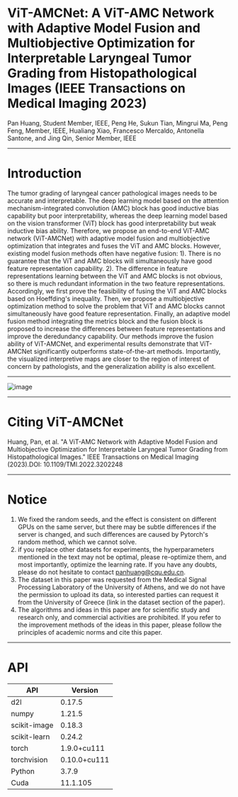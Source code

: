 # ViT-AMCNet: A ViT-AMC Network with Adaptive Model Fusion and Multiobjective Optimization for Interpretable Laryngeal Tumor Grading from Histopathological Images (IEEE Transactions on Medical Imaging 2023)
Pan Huang, Student Member, IEEE, Peng He, Sukun Tian, Mingrui Ma, Peng Feng, Member, IEEE, Hualiang Xiao, Francesco Mercaldo, Antonella Santone, and Jing Qin, Senior Member, IEEE

***
# Introduction
The tumor grading of laryngeal cancer pathological images needs to be accurate and interpretable. The deep learning model based on the attention mechanism-integrated convolution (AMC) block has good inductive bias capability but poor interpretability, whereas the deep learning model based on the vision transformer (ViT) block has good interpretability but weak inductive bias ability. Therefore, we propose an end-to-end ViT-AMC network (ViT-AMCNet) with adaptive model fusion and multiobjective optimization that integrates and fuses the ViT and AMC blocks. However, existing model fusion methods often have negative fusion: 1). There is no guarantee that the ViT and AMC blocks will simultaneously have good feature representation capability. 2). The difference in feature representations learning between the ViT and AMC blocks is not obvious, so there is much redundant information in the two feature representations. Accordingly, we first prove the feasibility of fusing the ViT and AMC blocks based on Hoeffding's inequality. Then, we propose a multiobjective optimization method to solve the problem that ViT and AMC blocks cannot simultaneously have good feature representation. Finally, an adaptive model fusion method integrating the metrics block and the fusion block is proposed to increase the differences between feature representations and improve the deredundancy capability. Our methods improve the fusion ability of ViT-AMCNet, and experimental results demonstrate that ViT-AMCNet significantly outperforms state-of-the-art methods. Importantly, the visualized interpretive maps are closer to the region of interest of concern by pathologists, and the generalization ability is also excellent. 

---
![image](https://raw.githubusercontent.com/Baron-Huang/ViT-AMCNet/main/Img/main.jpg)

---
# Citing ViT-AMCNet
Huang, Pan, et al. "A ViT-AMC Network with Adaptive Model Fusion and Multiobjective Optimization for Interpretable Laryngeal Tumor Grading from Histopathological Images." IEEE Transactions on Medical Imaging (2023).DOI: 10.1109/TMI.2022.3202248

---
# Notice
1. We fixed the random seeds, and the effect is consistent on different GPUs on the same server, but there may be subtle differences if the server is changed, and such differences are caused by Pytorch's random method, which we cannot solve. 
2. if you replace other datasets for experiments, the hyperparameters mentioned in the text may not be optimal, please re-optimize them, and most importantly, optimize the learning rate. If you have any doubts, please do not hesitate to contact panhuang@cqu.edu.cn.
3. The dataset in this paper was requested from the Medical Signal Processing Laboratory of the University of Athens, and we do not have the permission to upload its data, so interested parties can request it from the University of Greece (link in the dataset section of the paper).
4. The algorithms and ideas in this paper are for scientific study and research only, and commercial activities are prohibited. If you refer to the improvement methods of the ideas in this paper, please follow the principles of academic norms and cite this paper.

---
# API
|API|Version|
|--|--|
|d2l|0.17.5|
|numpy|1.21.5|
|scikit-image|0.18.3|
|scikit-learn|0.24.2|
|torch|1.9.0+cu111|
|torchvision|0.10.0+cu111|
|Python|3.7.9|
|Cuda|11.1.105|

